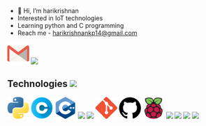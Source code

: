 - 👋 Hi, I’m harikrishnan
- Interested in IoT technologies
- Learning python and C programming
- Reach me - harikrishnankp14@gmail.com
  
 <img src="pics/gmail.png" width="50"> <img src="https://static-00.iconduck.com/assets.00/linkedin-color-icon-256x256-ia566k6a.png" width="42">

## Technologies  <img src="https://images.rawpixel.com/image_png_800/cHJpdmF0ZS9sci9pbWFnZXMvd2Vic2l0ZS8yMDIyLTA0L2pvYjcyMi0xMjItcC5wbmc.png" height="30">
<img src="pics/python.png" width="50"> <img src="pics/letter-c.png" width="50"> <img src="pics/c-.png" width="50"> <img src="https://code.visualstudio.com/assets/images/code-stable.png" width="50"> <img src="https://encrypted-tbn0.gstatic.com/images?q=tbn:ANd9GcTeGPlShkiyH-2VPBaNFtcfDHbX_nw6Xqza3nltWVSEgg&s" width="50"> <img src="pics/Git.png" width="50"> <img src="pics/github.png" width="50"> <img src="pics/raspberry-pi.png" width="50"> <img src="https://brandslogos.com/wp-content/uploads/images/large/arduino-logo-1.png" width="50">  <img src="https://play-lh.googleusercontent.com/yAS9WJJnjlCx77RxIvJSssrixhCdUxnBlM3CuPnQpl8QI3Ez19KreBL4xREc1gtmK_Y" width="50"> <img src="https://www.niagaramarketplace.com/media/catalog/product/cache/8272e5d606ba848a87db29108f4efa34/m/a/marketplace_icons_13_.png" width="50"> <img src="https://upload.wikimedia.org/wikipedia/commons/thumb/a/a1/Grafana_logo.svg/1200px-Grafana_logo.svg.png" width="50">

<!---
Thelastblackpearl/Thelastblackpearl is a ✨ special ✨ repository because its `README.md` (this file) appears on your GitHub profile.
You can click the Preview link to take a look at your changes.
--->
